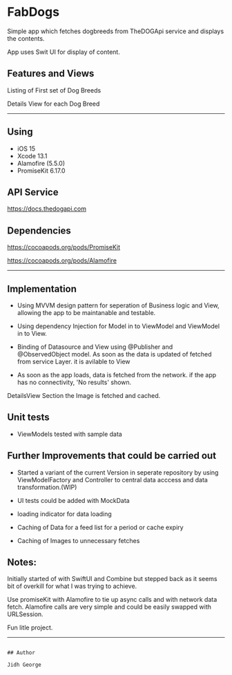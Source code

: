# FabDogs

Simple app which fetches dogbreeds from TheDOGApi service and displays the contents.  


App uses Swit UI for display of content.


## Features and Views

Listing of First set of Dog Breeds

Details View for each Dog Breed

---



## Using

- iOS 15
- Xcode 13.1
- Alamofire (5.5.0)
- PromiseKit 6.17.0


## API Service

https://docs.thedogapi.com


## Dependencies
https://cocoapods.org/pods/PromiseKit

https://cocoapods.org/pods/Alamofire

---

## Implementation

- Using MVVM design pattern for seperation of Business logic and View, allowing the app to be maintanable and testable.
- Using dependency Injection for Model in to ViewModel and ViewModel in to View.
- Binding of Datasource and View using @Publisher and @ObservedObject model.  As soon as the data is updated of fetched from service Layer. it is avilable to View 

- As soon as the app loads, data is fetched from the network. if the app has no connectivity, 'No results' shown.
 
 DetailsView Section the Image is fetched and cached.

## Unit tests
- ViewModels tested with sample data


## Further Improvements that could be carried out

- Started a variant of the current Version in seperate repository by using ViewModelFactory and Controller to central data acccess and data transformation.(WIP)

- UI tests could be added with MockData

- loading indicator for data loading
- Caching of Data for a feed list for a period or cache expiry
- Caching of Images to unnecessary fetches


## Notes:
 
Initially started of with SwiftUI and Combine but stepped back as it seems bit of overkill for what I was trying to achieve.

Use promiseKit with Alamofire  to tie up async calls and with network data fetch. Alamofire calls are very simple and could be easily swapped with URLSession.

Fun litle project.

---

```

## Author

Jidh George
